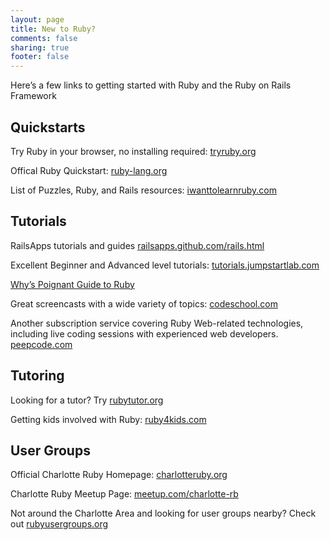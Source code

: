 ```yaml
---
layout: page
title: New to Ruby?
comments: false
sharing: true
footer: false
---
```


Here’s a few links to getting started with Ruby and the Ruby on Rails Framework

## Quickstarts

Try Ruby in your browser, no installing required: [tryruby.org](http://www.tryruby.org)

Offical Ruby Quickstart: [ruby-lang.org](http://ruby-lang.org)

List of Puzzles, Ruby, and Rails resources: [iwanttolearnruby.com](http://iwanttolearnruby.com)

## Tutorials

RailsApps tutorials and guides [railsapps.github.com/rails.html](http://railsapps.github.com/rails.html)

Excellent Beginner and Advanced level tutorials: [tutorials.jumpstartlab.com](http://tutorials.jumpstartlab.com)

[Why’s Poignant Guide to Ruby](http://mislav.uniqpath.com/poignant-guide/)

Great screencasts with a wide variety of topics: [codeschool.com](http://codeschool.com)

Another subscription service covering Ruby Web-related technologies, including live coding sessions with experienced web developers. [peepcode.com](http://peepcode.com)

## Tutoring 

Looking for a tutor? Try [rubytutor.org](http://rubytutor.org)

Getting kids involved with Ruby: [ruby4kids.com](http://ruby4kids.com)

## User Groups

Official Charlotte Ruby Homepage: [charlotteruby.org](http://charlotteruby.org)

Charlotte Ruby Meetup Page: [meetup.com/charlotte-rb](http://meetup.com/charlotte-rb)

Not around the Charlotte Area and looking for user groups nearby? Check out [rubyusergroups.org](http://rubyusergroups.org)

